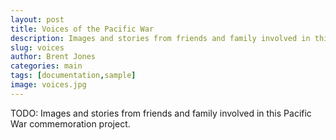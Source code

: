 ```yaml
---
layout: post
title: Voices of the Pacific War
description: Images and stories from friends and family involved in this Pacific War commemoration project.
slug: voices
author: Brent Jones
categories: main
tags: [documentation,sample]
image: voices.jpg
---
```


TODO: Images and stories from friends and family involved in this Pacific War commemoration project.